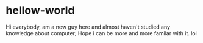 # hellow-world
Hi  everybody, am a new guy here and almost haven't studied any knowledge about computer;
Hope i can be more and more familar with it. lol 
